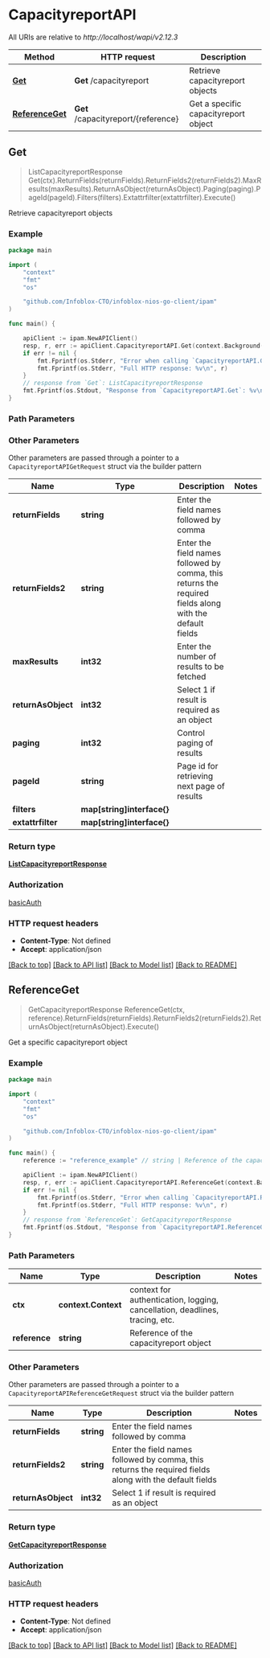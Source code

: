 # CapacityreportAPI

All URIs are relative to *http://localhost/wapi/v2.12.3*

Method | HTTP request | Description
------------- | ------------- | -------------
[**Get**](CapacityreportAPI.md#Get) | **Get** /capacityreport | Retrieve capacityreport objects
[**ReferenceGet**](CapacityreportAPI.md#ReferenceGet) | **Get** /capacityreport/{reference} | Get a specific capacityreport object



## Get

> ListCapacityreportResponse Get(ctx).ReturnFields(returnFields).ReturnFields2(returnFields2).MaxResults(maxResults).ReturnAsObject(returnAsObject).Paging(paging).PageId(pageId).Filters(filters).Extattrfilter(extattrfilter).Execute()

Retrieve capacityreport objects



### Example

```go
package main

import (
	"context"
	"fmt"
	"os"

	"github.com/Infoblox-CTO/infoblox-nios-go-client/ipam"
)

func main() {

	apiClient := ipam.NewAPIClient()
	resp, r, err := apiClient.CapacityreportAPI.Get(context.Background()).Execute()
	if err != nil {
		fmt.Fprintf(os.Stderr, "Error when calling `CapacityreportAPI.Get``: %v\n", err)
		fmt.Fprintf(os.Stderr, "Full HTTP response: %v\n", r)
	}
	// response from `Get`: ListCapacityreportResponse
	fmt.Fprintf(os.Stdout, "Response from `CapacityreportAPI.Get`: %v\n", resp)
}
```

### Path Parameters



### Other Parameters

Other parameters are passed through a pointer to a `CapacityreportAPIGetRequest` struct via the builder pattern


Name | Type | Description  | Notes
------------- | ------------- | ------------- | -------------
**returnFields** | **string** | Enter the field names followed by comma | 
**returnFields2** | **string** | Enter the field names followed by comma, this returns the required fields along with the default fields | 
**maxResults** | **int32** | Enter the number of results to be fetched | 
**returnAsObject** | **int32** | Select 1 if result is required as an object | 
**paging** | **int32** | Control paging of results | 
**pageId** | **string** | Page id for retrieving next page of results | 
**filters** | **map[string]interface{}** |  | 
**extattrfilter** | **map[string]interface{}** |  | 

### Return type

[**ListCapacityreportResponse**](ListCapacityreportResponse.md)

### Authorization

[basicAuth](../README.md#basicAuth)

### HTTP request headers

- **Content-Type**: Not defined
- **Accept**: application/json

[[Back to top]](#) [[Back to API list]](../README.md#documentation-for-api-endpoints)
[[Back to Model list]](../README.md#documentation-for-models)
[[Back to README]](../README.md)


## ReferenceGet

> GetCapacityreportResponse ReferenceGet(ctx, reference).ReturnFields(returnFields).ReturnFields2(returnFields2).ReturnAsObject(returnAsObject).Execute()

Get a specific capacityreport object



### Example

```go
package main

import (
	"context"
	"fmt"
	"os"

	"github.com/Infoblox-CTO/infoblox-nios-go-client/ipam"
)

func main() {
	reference := "reference_example" // string | Reference of the capacityreport object

	apiClient := ipam.NewAPIClient()
	resp, r, err := apiClient.CapacityreportAPI.ReferenceGet(context.Background(), reference).Execute()
	if err != nil {
		fmt.Fprintf(os.Stderr, "Error when calling `CapacityreportAPI.ReferenceGet``: %v\n", err)
		fmt.Fprintf(os.Stderr, "Full HTTP response: %v\n", r)
	}
	// response from `ReferenceGet`: GetCapacityreportResponse
	fmt.Fprintf(os.Stdout, "Response from `CapacityreportAPI.ReferenceGet`: %v\n", resp)
}
```

### Path Parameters


Name | Type | Description  | Notes
------------- | ------------- | ------------- | -------------
**ctx** | **context.Context** | context for authentication, logging, cancellation, deadlines, tracing, etc.
**reference** | **string** | Reference of the capacityreport object | 

### Other Parameters

Other parameters are passed through a pointer to a `CapacityreportAPIReferenceGetRequest` struct via the builder pattern


Name | Type | Description  | Notes
------------- | ------------- | ------------- | -------------
**returnFields** | **string** | Enter the field names followed by comma | 
**returnFields2** | **string** | Enter the field names followed by comma, this returns the required fields along with the default fields | 
**returnAsObject** | **int32** | Select 1 if result is required as an object | 

### Return type

[**GetCapacityreportResponse**](GetCapacityreportResponse.md)

### Authorization

[basicAuth](../README.md#basicAuth)

### HTTP request headers

- **Content-Type**: Not defined
- **Accept**: application/json

[[Back to top]](#) [[Back to API list]](../README.md#documentation-for-api-endpoints)
[[Back to Model list]](../README.md#documentation-for-models)
[[Back to README]](../README.md)

